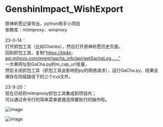 # GenshinImpact_WishExport
原神祈愿记录导出，python练手小项目     
依赖库：mitmproxy、winproxy     

23-0-14：     
打开抓包工具（比如Charles），然后打开原神祈愿历史页面，   
回到抓包工具，复制“https://hk4e-api.mihoyo.com/event/gacha_info/api/getGachaLog……”    
一大串网址到GaCha.py的m_cap_url变量，   
然后关闭抓包工具（抓包工具会影响到py的网络请求），运行GaCha.py，结果会保存在同级路径下的三个cvs文件。   
    
23-9-20：    
现在已经将mitmproxy抓包工具集成到项目内；    
可以通过命令行的简单菜单直接选择要执行的操作啦。       
    
![image](https://github.com/CJH3213/Images-blog/blob/main/%E5%8E%9F%E7%A5%9E%E7%A5%88%E6%84%BF%E5%AF%BC%E5%87%BA%E5%B0%8F%E5%B7%A5%E5%85%B7_%E5%9B%BE%E7%89%87/%E5%8E%9F%E7%A5%9E%E7%A5%88%E6%84%BF%E5%AF%BC%E5%87%BA%E5%B0%8F%E5%B7%A5%E5%85%B7_%E7%A4%BA%E4%BE%8B%E5%9B%BE1.png?raw=true)
    
![image](https://github.com/CJH3213/Images-blog/blob/main/%E5%8E%9F%E7%A5%9E%E7%A5%88%E6%84%BF%E5%AF%BC%E5%87%BA%E5%B0%8F%E5%B7%A5%E5%85%B7_%E5%9B%BE%E7%89%87/%E5%8E%9F%E7%A5%9E%E7%A5%88%E6%84%BF%E5%AF%BC%E5%87%BA%E5%B0%8F%E5%B7%A5%E5%85%B7_%E7%A4%BA%E4%BE%8B%E5%9B%BE2.png?raw=true)